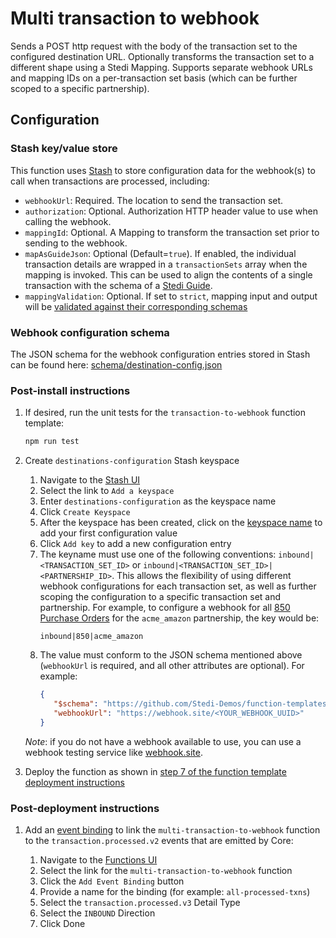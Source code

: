 # Multi transaction to webhook

Sends a POST http request with the body of the transaction set to the configured destination URL. Optionally transforms the transaction set to a different shape using a Stedi Mapping. Supports separate webhook URLs and mapping IDs on a per-transaction set basis (which can be further scoped to a specific partnership).

## Configuration

### Stash key/value store

This function uses [Stash](https://www.stedi.com/docs/stash/index) to store configuration data for the webhook(s) to call when transactions are processed, including: 

- `webhookUrl`: Required. The location to send the transaction set.
- `authorization`: Optional. Authorization HTTP header value to use when calling the webhook.
- `mappingId`: Optional. A Mapping to transform the transaction set prior to sending to the webhook.
- `mapAsGuideJson`: Optional (Default=`true`). If enabled, the individual transaction details are wrapped in a `transactionSets` array when the mapping is invoked. This can be used to align the contents of a single transaction with the schema of a [Stedi Guide](https://www.stedi.com/docs/operate/guide-json). 
- `mappingValidation`: Optional. If set to `strict`, mapping input and output will be [validated against their corresponding schemas](https://www.stedi.com/docs/mappings/transform-json-documents#enable-payload-validation)

### Webhook configuration schema

The JSON schema for the webhook configuration entries stored in Stash can be found here: [schema/destination-config.json](https://github.com/Stedi-Demos/function-templates/blob/main/src/functions/multi-transaction-to-webhook/schema/destination-config.json)

### Post-install instructions

1. If desired, run the unit tests for the `transaction-to-webhook` function template:

    ```bash
    npm run test
    ```
2. Create `destinations-configuration` Stash keyspace

   1. Navigate to the [Stash UI](https://www.stedi.com/app/stash)
   2. Select the link to `Add a keyspace`
   3. Enter `destinations-configuration` as the keyspace name
   4. Click `Create Keyspace`
   5. After the keyspace has been created, click on the [keyspace name](https://www.stedi.com/app/stash/keyspace/destinations-configuration) to add your first configuration value
   6. Click `Add key` to add a new configuration entry
   7. The keyname must use one of the following conventions: `inbound|<TRANSACTION_SET_ID>` or `inbound|<TRANSACTION_SET_ID>|<PARTNERSHIP_ID>`. This allows the flexibility of using different webhook configurations for each transaction set, as well as further scoping the configuration to a specific transaction set and partnership. For example, to configure a webhook for all [850 Purchase Orders](https://www.stedi.com/edi/x12/transaction-set/850) for the `acme_amazon` partnership, the key would be:
      ```text
      inbound|850|acme_amazon
      ```
   8. The value must conform to the JSON schema mentioned above (`webhookUrl` is required, and all other attributes are optional). For example:
      ```json
      {
         "$schema": "https://github.com/Stedi-Demos/function-templates/blob/main/src/functions/multi-transaction-to-webhook/schema/destination-config.json",
         "webhookUrl": "https://webhook.site/<YOUR_WEBHOOK_UUID>"
      }
      ```

   _Note_: if you do not have a webhook available to use, you can use a webhook testing service like [webhook.site](https://webhook.site).

3. Deploy the function as shown in [step 7 of the function template deployment instructions](/README.md#deploying-function-templates)

### Post-deployment instructions

1. Add an [event binding](https://www.stedi.com/docs/core/consume-events-with-functions#subscribe-to-events) to link the `multi-transaction-to-webhook` function to the `transaction.processed.v2` events that are emitted by Core:

    1. Navigate to the [Functions UI](https://www.stedi.com/app/functions)
    2. Select the link for the `multi-transaction-to-webhook` function
    3. Click the `Add Event Binding` button
    4. Provide a name for the binding (for example: `all-processed-txns`)
    5. Select the `transaction.processed.v3` Detail Type
    6. Select the `INBOUND` Direction
    7. Click Done
